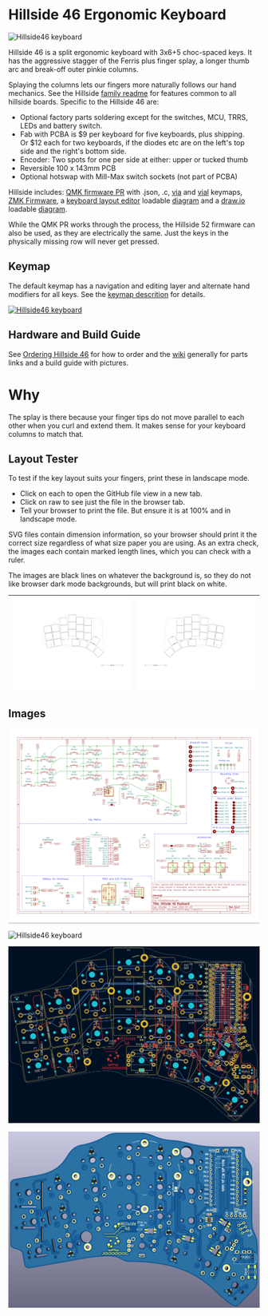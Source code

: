 # Hillside 46 Ergonomic Keyboard

![Hillside46 keyboard](https://github.com/mmccoyd/hillside/wiki/image/46/hill46_full_and_narrow.png)


Hillside 46 is a split ergonomic keyboard with 3x6+5 choc-spaced keys.
It has the aggressive stagger of the Ferris plus
  finger splay,
  a longer thumb arc and break-off outer pinkie columns.

Splaying the columns lets our fingers more naturally follows our hand mechanics.
See the Hillside [family readme](../README.md) for features common to all hillside boards. Specific to the Hillside 46 are: 

* Optional factory parts soldering except for the switches, MCU, TRRS, LEDs and battery switch.
* Fab with PCBA is $9 per keyboard for five keyboards, plus shipping.  
  Or $12 each for two keyboards, if the diodes etc are on the left's top side and the right's bottom side.
* Encoder: Two spots for one per side at either: upper or tucked thumb
* Reversible 100 x 143mm PCB
* Optional hotswap with Mill-Max switch sockets (not part of PCBA)


Hillside includes:
 [QMK firmware PR](https://github.com/qmk/qmk_firmware/pull/17968) 
 with .json, .c, 
 [via](https://github.com/mmccoyd/hillside/wiki/hill_46/via_config.json) and 
 [vial](https://github.com/mmccoyd/vial-qmk/tree/hillside_46/keyboards/handwired/hillside/46/keymaps) keymaps,
 [ZMK Firmware](https://github.com/mmccoyd/zmk-config),
 a [keyboard layout editor](http://www.keyboard-layout-editor.com/) 
 loadable [diagram](https://github.com/mmccoyd/hillside/wiki/hill_46/keyboard-layout-editor.json)
 and a [draw.io](https://app.diagrams.net) 
 loadable [diagram](https://github.com/mmccoyd/hillside/wiki/hill_46/drawio_keymap.png).

While the QMK PR works through the process, 
  the Hillside 52 firmware can also be used, as they are electrically the same. 
Just the keys in the physically missing row will never get pressed.

## Keymap

The default keymap has a navigation and editing layer and alternate hand modifiers for all keys. See the [keymap descrition](https://github.com/mmccoyd/hillside/wiki/Hillside%2046%20Keymap) for details.

[![Hillside46 keyboard](https://github.com/mmccoyd/hillside/wiki/image/46/keymap/lay_summary.png)](https://github.com/mmccoyd/hillside/wiki/Hillside%2046%20Keymap)

## Hardware and Build Guide

See [Ordering Hillside 46](https://github.com/mmccoyd/hillside/wiki/Ordering%20Hillside%2046) 
  for how to order
 and the [wiki](https://github.com/mmccoyd/hillside/wiki)
  generally for parts links and a build guide with pictures.

# Why

The splay is there because your finger tips do not move parallel to each other when you curl and extend them. It makes sense for your keyboard columns to match that.


## Layout Tester
To test if the key layout suits your fingers,
 print these in landscape mode. 
 
  - Click on each to open the GitHub file view in a new tab. 
  - Click on raw to see just the file in the browser tab.
  - Tell your browser to print the file. But ensure it is at 100% and in landscape mode.
  
SVG files contain dimension information, so your browser should print it the correct size regardless of what size paper you are using.
As an extra check, the images each contain marked length lines, which you can check with a ruler.

The images are black lines on whatever the background is, so they do not like browser dark mode backgrounds, but will print black on white.

| ![switches](doc/image/hill46_switches_left.svg "Switch Layout Left") | ![switches](doc/image/hill46_switches_right.svg "Switch Layout Right") |
|---|---|

## Images

<div style="background-color:#DCDCDC;">

![Schematic](doc/image/hill46_schematic.svg "Schematic")
</div> 

![Hillside46 keyboard](https://github.com/mmccoyd/hillside/wiki/image/46/hill46_photo_1024.png)


![pcb](doc/image/hill46_pcb.png "PCB")

![render](doc/image/hill46_pcb_render.png "Front Render")

